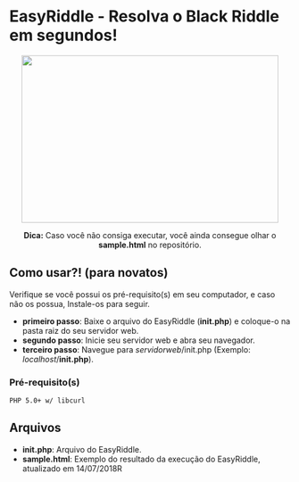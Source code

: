# EasyRiddle - Resolva o Black Riddle em segundos!
<p align="center">
  <img width="460" height="300" src="https://riddlediario.com/br/Images/fundo_br.gif">
</p>
<p align="center"><b>Dica:</b> Caso você não consiga executar, você ainda consegue olhar o <b>sample.html</b> no repositório.</p>

## Como usar?! (para novatos)

Verifique se você possui os pré-requisito(s) em seu computador, e caso não os possua, Instale-os para seguir.

* __primeiro passo__: Baixe o arquivo do EasyRiddle (__init.php__) e coloque-o na pasta raiz do seu servidor web.
* __segundo passo__: Inicie seu servidor web e abra seu navegador.
* __terceiro passo__: Navegue para  _servidorweb_/init.php (Exemplo: _localhost_/__init.php__).

### Pré-requisito(s)

```
PHP 5.0+ w/ libcurl
```

## Arquivos

* __init.php__: Arquivo do EasyRiddle.
* __sample.html__: Exemplo do resultado da execução do EasyRiddle, atualizado em 14/07/2018R
